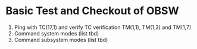 # Basic Test and Checkout of OBSW

1. Ping with TC(17,1) and verify TC verification TM(1,1), TM(1,3) and TM(1,7)
2. Command system modes (list tbd)
3. Command subsystem modes (list tbd)
